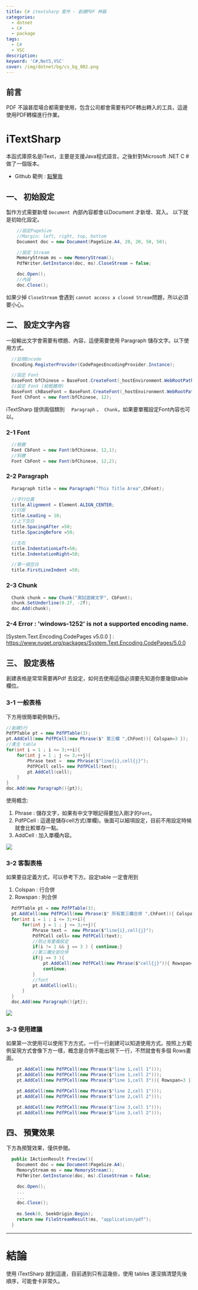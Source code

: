 ```yaml
---
title: C# itextsharp 套件 - 創建PDF 神器
categories: 
  - dotnet
  - C#
  - package
tags: 
  - C#
  - VSC
description:
keyword: 'C#,Net5,VSC'
cover: /img/dotnet/bg/cs_bg_002.png
---
```


## 前言 
PDF 不論甚麼場合都需要使用，包含公司都會需要有PDF轉出轉入的工具，這邊使用PDF轉檔進行作業。


# iTextSharp
本函式庫原名是iText，主要是支援Java程式語言。之後針對Microsoft .NET C # 做了一個版本。

- Github 範例 : [點擊我](https://github.com/JontCont/dotnetCore_iTextSharp) 

## 一、 初始設定
製作方式需要新增 ```Document ```內部內容都會以Document 才新增、寫入。
以下就是初始化設定。
```cs
    //設定PageSize
    //Margin: left, right, top, bottom
    Document doc = new Document(PageSize.A4, 20, 20, 50, 50); 

    //設定 Stream
    MemoryStream ms = new MemoryStream();
    PdfWriter.GetInstance(doc, ms).CloseStream = false;

    doc.Open();
    //內容
    doc.Close();

```
如果少掉 ```CloseStream``` 會遇到 ```cannot access a closed Stream```問題，所以必須要小心。

## 二、 設定文字內容
一般輸出文字會需要有標題、內容，這便需要使用 Paragraph 儲存文字。以下使用方式。

```cs
  //註冊Encode
  Encoding.RegisterProvider(CodePagesEncodingProvider.Instance);

  //設定 Font
  BaseFont bfChinese = BaseFont.CreateFont(_hostEnvironment.WebRootPath + "\\font\\KAIU.TTF", BaseFont.IDENTITY_H, BaseFont.EMBEDDED);
  //設定 Font (給粗體用)
  BaseFont chBaseFont = BaseFont.CreateFont(_hostEnvironment.WebRootPath + "\\font\\KAIU.TTF", BaseFont.IDENTITY_H, BaseFont.NOT_EMBEDDED);
  Font ChFont = new Font(bfChinese, 12);
```

iTextSharp 提供兩個類別 ```  Paragraph``` 、``` Chunk```，如果要單獨設定Font內容也可以。
### 2-1 Font
```cs
  //粗體
  Font CbFont = new Font(bfChinese, 12,1);
  //斜體
  Font CbFont = new Font(bfChinese, 12,2);

```

### 2-2 Paragraph
```cs
  Paragraph title = new Paragraph("This Title Area",ChFont);

  //字行位置
  title.Alignment = Element.ALIGN_CENTER;
  //行距
  title.Leading = 10;
  //上下空白
  title.SpacingAfter =50;
  title.SpacingBefore =50;

  //左右
  title.IndentationLeft=50;
  title.IndentationRight=50;

  //第一個空白
  title.FirstLineIndent =50;
```

### 2-3 Chunk
```cs
  Chunk chunk = new Chunk("測試底線文字", CbFont);
  chunk.SetUnderline(0.2f, -2f);
  doc.Add(chunk);
```

### 2-4 Error : 'windows-1252' is not a supported encoding name.
[System.Text.Encoding.CodePages v5.0.0 ] : https://www.nuget.org/packages/System.Text.Encoding.CodePages/5.0.0



## 三、 設定表格 
創建表格是常常需要再Pdf 去設定，如何去使用這個必須要先知道你要幾個table欄位。

### 3-1 一般表格
下方用很簡單範例執行。
```cs
//創建3行
PdfPTable pt = new PdfPTable(3);
pt.AddCell(new PdfPCell(new Phrase($" 第三欄 ",ChFont)){ Colspan=3 });
//產生 table
for(int i = 1 ; i <= 3;++i){
    for(int j = 1 ; j <= 3;++j){
        Phrase text =  new Phrase($"line{i},cell{j}");
        PdfPCell cell= new PdfPCell(text);
        pt.AddCell(cell);
    }
}
doc.Add(new Paragraph(){pt});
``` 

使用概念:
1. Phrase : 儲存文字，如果有中文字眼記得要加入剛才的```Font```。
2. PdfPCell : 這邊是儲存cell方式(單欄)。後面可以細項設定，目前不用設定時候就會比較單存一點。
3. AddCell : 加入單欄內容。

![](/img/dotnet/cs/cs_itext_001.png)

### 3-2 客製表格
如果要自定義方式，可以參考下方。設定table 一定會用到
1. Colspan : 行合併 
2. Rowspan : 列合併

```cs
  PdfPTable pt = new PdfPTable(3);
  pt.AddCell(new PdfPCell(new Phrase($" 所有第三欄合併 ",ChFont)){ Colspan=3 });
  for(int i = 1 ; i <= 3;++i){
      for(int j = 1 ; j <= 3;++j){
          Phrase text =  new Phrase($"line{i},cell{j}");
          PdfPCell cell= new PdfPCell(text);
          //防止有重複設定
          if(i != 1 && j == 3 ) { continue;}
          //第三欄全部合併
          if(j == 3 ){
              pt.AddCell(new PdfPCell(new Phrase($"cell{j}")){ Rowspan=3 });
              continue;
          }
          //font
          pt.AddCell(cell);
      }
  }
  doc.Add(new Paragraph(){pt});
```
![](/img/dotnet/cs/cs_itext_002.png)

### 3-3 使用建議
如果第一次使用可以使用下方方式，一行一行創建可以知道使用方式。按照上方範例呈現方式會像下方一樣，概念是合併不能出現下一行，不然就會有多個 Rows畫面。

```cs
    pt.AddCell(new PdfPCell(new Phrase($"line 1,cell 1")));
    pt.AddCell(new PdfPCell(new Phrase($"line 1,cell 2")));
    pt.AddCell(new PdfPCell(new Phrase($"line 1,cell 3")){ Rowspan=3 });

    pt.AddCell(new PdfPCell(new Phrase($"line 2,cell 1")));
    pt.AddCell(new PdfPCell(new Phrase($"line 2,cell 2")));

    pt.AddCell(new PdfPCell(new Phrase($"line 3,cell 1")));
    pt.AddCell(new PdfPCell(new Phrase($"line 3,cell 2")));
```

## 四、 預覽效果
下方為預覽效果，僅供參閱。
```cs
  public IActionResult Preview(){
    Document doc = new Document(PageSize.A4);
    MemoryStream ms = new MemoryStream();
    PdfWriter.GetInstance(doc, ms).CloseStream = false;

    doc.Open();
    ...
    ...
    doc.Close();
            
    ms.Seek(0, SeekOrigin.Begin);
    return new FileStreamResult(ms, "application/pdf");
  }
```


---


# 結論
使用 iTextSharp 就到這邊，目前遇到只有這幾些，使用 tables 還沒搞清楚先後順序，可能會卡非常久。






